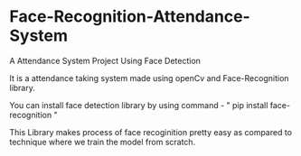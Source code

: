 # Face-Recognition-Attendance-System
A Attendance System Project Using Face Detection


It is a attendance taking system made using openCv and Face-Recognition library.

You can install face detection library by using command - " pip install face-recognition "

This Library makes process of face recoginition pretty easy as compared to technique where we train the model from scratch.
